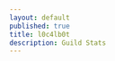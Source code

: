 ```yaml
---
layout: default
published: true
title: l0c4lb0t
description: Guild Stats
---
```

<script>
	var editedTimeTimer;
	var vars = {};
	var parts = window.location.href.replace(/[?&]+([^=&]+)=([^&]*)/gi, function(m,key,value) {
        vars[key] = value;
    });
	var gId = vars["g"];
	
	updateStats();
	
	function showStats(){
		if(editedTimeTimer) window.clearInterval(editedTimeTimer);
		var g = guildStats[gId];
		
		if(g){
			document.title = "Guild Stats: " + g.guildName + " | l0c4lb0t";
		}else{
			document.title = "Guild not found | l0c4lb0t";
		}
		
		editedTimeTimer = window.setInterval(function(){
			var t = getSecondsSinceEdit();
			var min = Math.floor(t / 60);
			var sec = t % 60;
			document.getElementById("lastEdited").innerHTML = "Updated " + min + " minutes and " + sec + " seconds ago.";
			if(min > 4 && sec == 4) updateStats();
		}, 1000);
	}
	function getSecondsSinceEdit(){
		return Math.floor((new Date().getTime() - lastEdited) / 1000);
	}
	function getTimeSinceEdit(){
		return new Date().getTime() - lastEdited;
	}
	function updateStats(){
		if(document.getElementById("l0c4lh057 script loadstats")) document.getElementById("l0c4lh057 script loadstats").outerHTML = "";
		var scrip = document.createElement("script");
		scrip.src = "https://l0c4lh057.jg-p.eu/getStats.php";
		scrip.id = "l0c4lh057 script loadstats";
		scrip.onload = function(){showStats();};
		document.head.appendChild(scrip);
	}
</script>